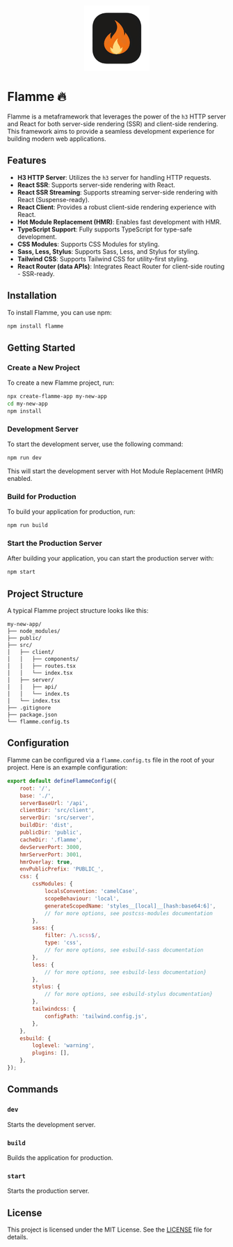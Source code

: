 <p align="center">
<img src="https://raw.githubusercontent.com/jeremy93-2008/flammejs/main/images/flamme.png" alt="Flamme Icon" width="150px">
</p>

# Flamme 🔥

Flamme is a metaframework that leverages the power of the `h3` HTTP server and React for both server-side rendering (SSR) and client-side rendering. This framework aims to provide a seamless development experience for building modern web applications.

## Features

- **H3 HTTP Server**: Utilizes the `h3` server for handling HTTP requests.
- **React SSR**: Supports server-side rendering with React.
- **React SSR Streaming**: Supports streaming server-side rendering with React (Suspense-ready).
- **React Client**: Provides a robust client-side rendering experience with React.
- **Hot Module Replacement (HMR)**: Enables fast development with HMR.
- **TypeScript Support**: Fully supports TypeScript for type-safe development.
- **CSS Modules**: Supports CSS Modules for styling.
- **Sass, Less, Stylus**: Supports Sass, Less, and Stylus for styling.
- **Tailwind CSS**: Supports Tailwind CSS for utility-first styling.
- **React Router (data APIs)**: Integrates React Router for client-side routing - SSR-ready.

## Installation

To install Flamme, you can use npm:

```sh
npm install flamme
```

## Getting Started

### Create a New Project

To create a new Flamme project, run:

```sh
npx create-flamme-app my-new-app
cd my-new-app
npm install
```

### Development Server

To start the development server, use the following command:

```sh
npm run dev
```

This will start the development server with Hot Module Replacement (HMR) enabled.

### Build for Production

To build your application for production, run:

```sh
npm run build
```

### Start the Production Server

After building your application, you can start the production server with:

```sh
npm start
```

## Project Structure

A typical Flamme project structure looks like this:

```
my-new-app/
├── node_modules/
├── public/
├── src/
│   ├── client/
│   │   ├── components/
│   │   ├── routes.tsx
│   │   └── index.tsx
│   ├── server/
│   │   ├── api/
│   │   └── index.ts
│   └── index.tsx
├── .gitignore
├── package.json
└── flamme.config.ts
```


## Configuration

Flamme can be configured via a `flamme.config.ts` file in the root of your project. Here is an example configuration:

```js
export default defineFlammeConfig({
    root: '/',
    base: './',
    serverBaseUrl: '/api',
    clientDir: 'src/client',
    serverDir: 'src/server',
    buildDir: 'dist',
    publicDir: 'public',
    cacheDir: '.flamme',
    devServerPort: 3000,
    hmrServerPort: 3001,
    hmrOverlay: true,
    envPublicPrefix: 'PUBLIC_',
    css: {
        cssModules: {
            localsConvention: 'camelCase',
            scopeBehaviour: 'local',
            generateScopedName: 'styles__[local]__[hash:base64:6]',
            // for more options, see postcss-modules documentation
        },
        sass: {
            filter: /\.scss$/,
            type: 'css',
            // for more options, see esbuild-sass documentation
        },
        less: {
            // for more options, see esbuild-less documentation}
        },
        stylus: {
            // for more options, see esbuild-stylus documentation}
        },
        tailwindcss: {
            configPath: 'tailwind.config.js',
        },
    },
    esbuild: {
        loglevel: 'warning',
        plugins: [],
    },
});
```

## Commands

### `dev`

Starts the development server.

### `build`

Builds the application for production.

### `start`

Starts the production server.

## License

This project is licensed under the MIT License. See the [LICENSE](LICENSE) file for details.

